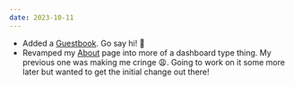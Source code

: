 ```yaml
---
date: 2023-10-11
---
```


- Added a <a href="https://fri11s.neocities.org/guestbook/">Guestbook</a>. Go say hi! 🥰
- Revamped my [About](https://fri11s.neocities.org/about/) page into more of a dashboard type thing. My previous one was making me cringe 😩. Going to work on it some more later but wanted to get the initial change out there!